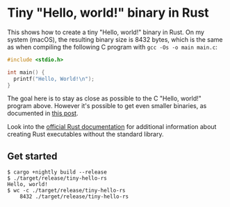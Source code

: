 # Tiny "Hello, world!" binary in Rust

This shows how to create a tiny "Hello, world!" binary in Rust. On my system (macOS), the resulting binary size is 8432 bytes, which is the same as when compiling the following C program with `gcc -Os -o main main.c`:

```c
#include <stdio.h>

int main() {
  printf("Hello, World!\n");
}
```

The goal here is to stay as close as possible to the C "Hello, world!" program above. However it's possible to get even smaller binaries, as documented in [this post](https://lifthrasiir.github.io/rustlog/why-is-a-rust-executable-large.html).

Look into the [official Rust documentation](https://doc.rust-lang.org/unstable-book/language-features/lang-items.html#using-libc) for additional information about creating Rust executables without the standard library.

## Get started

```
$ cargo +nightly build --release
$ ./target/release/tiny-hello-rs
Hello, world!
$ wc -c ./target/release/tiny-hello-rs
    8432 ./target/release/tiny-hello-rs
```
